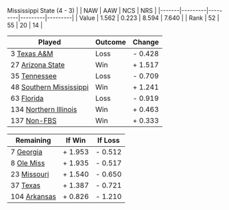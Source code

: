 Mississippi State (4 - 3)
|       |   NAW   |   AAW   |   NCS   |   NRS   |
|-------|---------|---------|---------|---------|
| Value |   1.562 |   0.223 |   8.594 |   7.640 |
| Rank  |      52 |      55 |      20 |      14 |

| Played                    | Outcome    |  Change  |
|---------------------------|------------|----------|
|   3 [Texas A&M             ](TexasAM.md)| Loss       | -  0.428 |
|  27 [Arizona State         ](ArizonaState.md)| Win        | +  1.517 |
|  35 [Tennessee             ](Tennessee.md)| Loss       | -  0.709 |
|  48 [Southern Mississippi  ](SouthernMississippi.md)| Win        | +  1.241 |
|  63 [Florida               ](Florida.md)| Loss       | -  0.919 |
| 134 [Northern Illinois     ](NorthernIllinois.md)| Win        | +  0.463 |
| 137 [Non-FBS               ](NonFBS.md)| Win        | +  0.333 |

| Remaining                 |  If Win  |  If Loss |
|---------------------------|----------|----------|
|   7 [Georgia               ](Georgia.md)| +  1.953 | -  0.512 |
|   8 [Ole Miss              ](OleMiss.md)| +  1.935 | -  0.517 |
|  23 [Missouri              ](Missouri.md)| +  1.540 | -  0.650 |
|  37 [Texas                 ](Texas.md)| +  1.387 | -  0.721 |
| 104 [Arkansas              ](Arkansas.md)| +  0.826 | -  1.210 |

